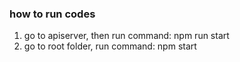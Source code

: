 ### how to run codes
1. go to apiserver, then run command: npm run start
2. go to root folder, run command: npm start